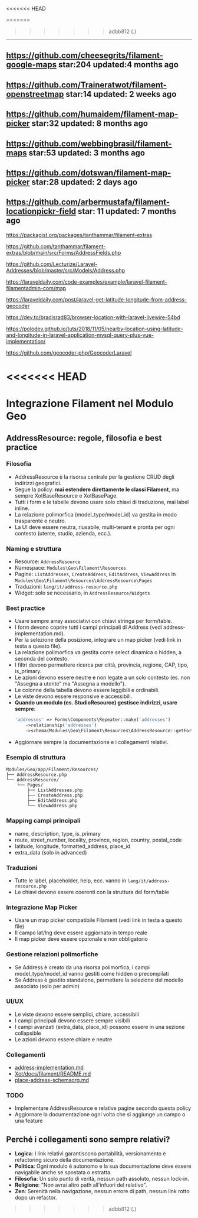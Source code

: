<<<<<<< HEAD

=======
>>>>>>> adbb812 (.)
-----------------------------------------------------------------------------------
https://github.com/cheesegrits/filament-google-maps
star:204
updated:4 months ago
----------------------------------------------------------------------------------
https://github.com/Traineratwot/filament-openstreetmap
star:14
updated: 2 weeks ago
----------------------------------------------------------------------------------
https://github.com/humaidem/filament-map-picker
star:32
updated: 8 months ago
----------------------------------------------------------------------------------
https://github.com/webbingbrasil/filament-maps
star:53
updated: 3 months ago
----------------------------------------------------------------------------------
https://github.com/dotswan/filament-map-picker
star:28
updated: 2 days ago
----------------------------------------------------------------------------------
https://github.com/arbermustafa/filament-locationpickr-field
star: 11
updated: 7 months ago
----------------------------------------------------------------------------------


https://packagist.org/packages/tanthammar/filament-extras

https://github.com/tanthammar/filament-extras/blob/main/src/Forms/AddressFields.php


https://github.com/Lecturize/Laravel-Addresses/blob/master/src/Models/Address.php


https://laraveldaily.com/code-examples/example/laravel-filament-filamentadmin-com/map

https://laraveldaily.com/post/laravel-get-latitude-longitude-from-address-geocoder


https://dev.to/bradisrad83/browser-location-with-laravel-livewire-54bd



<script>
 function getLocation() {
   if (navigator.geolocation) {
     navigator.geolocation.getCurrentPosition(showPosition);
   } else {
     console.log("Geolocation is not supported by this browser.");
   }
 }

function showPosition(position) {
  var Latitude = position.coords.latitude;
  var Longitude = position.coords.longitude;
}
</script>





https://polodev.github.io/tuts/2018/11/05/nearby-location-using-latitude-and-longitude-in-laravel-application-mysql-query-plus-vue-implementation/

https://github.com/geocoder-php/GeocoderLaravel

<<<<<<< HEAD
=======
# Integrazione Filament nel Modulo Geo

## AddressResource: regole, filosofia e best practice

### Filosofia
- AddressResource è la risorsa centrale per la gestione CRUD degli indirizzi geografici.
- Segue la policy: **mai estendere direttamente le classi Filament**, ma sempre XotBaseResource e XotBasePage.
- Tutti i form e le tabelle devono usare solo chiavi di traduzione, mai label inline.
- La relazione polimorfica (model_type/model_id) va gestita in modo trasparente e neutro.
- La UI deve essere neutra, riusabile, multi-tenant e pronta per ogni contesto (utente, studio, azienda, ecc.).

### Naming e struttura
- Resource: `AddressResource`
- Namespace: `Modules\Geo\Filament\Resources`
- Pagine: `ListAddresses`, `CreateAddress`, `EditAddress`, `ViewAddress` in `Modules\Geo\Filament\Resources\AddressResource\Pages`
- Traduzioni: `lang/it/address-resource.php`
- Widget: solo se necessario, in `AddressResource/Widgets`

### Best practice
- Usare sempre array associativi con chiavi stringa per form/table.
- I form devono coprire tutti i campi principali di Address (vedi address-implementation.md).
- Per la selezione della posizione, integrare un map picker (vedi link in testa a questo file).
- La relazione polimorfica va gestita come select dinamica o hidden, a seconda del contesto.
- I filtri devono permettere ricerca per città, provincia, regione, CAP, tipo, is_primary.
- Le azioni devono essere neutre e non legate a un solo contesto (es. non "Assegna a utente" ma "Assegna a modello").
- Le colonne della tabella devono essere leggibili e ordinabili.
- Le viste devono essere responsive e accessibili.
- **Quando un modulo (es. StudioResource) gestisce indirizzi, usare sempre**:
  ```php
  'addresses' => Forms\Components\Repeater::make('addresses')
      ->relationship('addresses')
      ->schema(Modules\Geo\Filament\Resources\AddressResource::getFormSchema())
  ```
- Aggiornare sempre la documentazione e i collegamenti relativi.

### Esempio di struttura

```
Modules/Geo/app/Filament/Resources/
├── AddressResource.php
└── AddressResource/
    └── Pages/
        ├── ListAddresses.php
        ├── CreateAddress.php
        ├── EditAddress.php
        └── ViewAddress.php
```

### Mapping campi principali
- name, description, type, is_primary
- route, street_number, locality, province, region, country, postal_code
- latitude, longitude, formatted_address, place_id
- extra_data (solo in advanced)

### Traduzioni
- Tutte le label, placeholder, help, ecc. vanno in `lang/it/address-resource.php`
- Le chiavi devono essere coerenti con la struttura del form/table

### Integrazione Map Picker
- Usare un map picker compatibile Filament (vedi link in testa a questo file)
- Il campo lat/lng deve essere aggiornato in tempo reale
- Il map picker deve essere opzionale e non obbligatorio

### Gestione relazioni polimorfiche
- Se Address è creato da una risorsa polimorfica, i campi model_type/model_id vanno gestiti come hidden o precompilati
- Se Address è gestito standalone, permettere la selezione del modello associato (solo per admin)

### UI/UX
- Le viste devono essere semplici, chiare, accessibili
- I campi principali devono essere sempre visibili
- I campi avanzati (extra_data, place_id) possono essere in una sezione collapsible
- Le azioni devono essere chiare e neutre

### Collegamenti
- [address-implementation.md](./address-implementation.md)
- [Xot/docs/filament/README.md](../../Xot/docs/filament/README.md)
- [place-address-schemaorg.md](./place-address-schemaorg.md)

### TODO
- Implementare AddressResource e relative pagine secondo questa policy
- Aggiornare la documentazione ogni volta che si aggiunge un campo o una feature

## Perché i collegamenti sono sempre relativi?

- **Logica**: I link relativi garantiscono portabilità, versionamento e refactoring sicuro della documentazione.
- **Politica**: Ogni modulo è autonomo e la sua documentazione deve essere navigabile anche se spostata o estratta.
- **Filosofia**: Un solo punto di verità, nessun path assoluto, nessun lock-in.
- **Religione**: "Non avrai altro path all'infuori del relativo".
- **Zen**: Serenità nella navigazione, nessun errore di path, nessun link rotto dopo un refactor.

>>>>>>> adbb812 (.)
